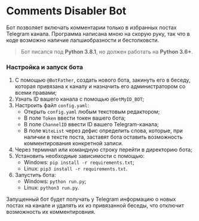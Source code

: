 # Comments Disabler Bot

Бот позволяет включать комментарии только в избранных постах Telegram канала. 
Программа написана мною на скорую руку, так что в коде возможно наличие лапшиобразности и бестолковсти.

> Бот писался под **Python 3.8.1**, но должен работать на **Python 3.6+**.

### Настройка и запуск бота
1. С помощью `@BotFather`, создать нового бота, закинуть его в беседу, которая привязана к каналу и назначить его администратором со всеми правами;
2. Узнать ID вашего канала с помощью `@GetMyID_BOT`;
3. Настроить файл `config.yaml`:
    + Открыть `config.yaml` любым текстовым редактором;
    + В поле `Token` ввести токен вашего бота;
    + В поле `ChannelID` ввести ID вашего Telegram-канала;
    + В поле `WiteList` через дефис определить слова, которые, при наличии в тексте поста, заставят бота оставить возможность комментирования конкретной записи.
4. Через терминал или командную строку перейти в директорию бота;
5. Установить необходиые зависимости с помощью:
    + Windows: `pip install -r requirements.txt`;
    + Linux: `pip3 install -r requirements.txt`.
6. Запустить бота:
    + Windows: `python run.py`;
    + Linux: `python3 run.py`.

Запущенный бот будет получать у Telegram информацию о новых постах на канале и удалять их из привязанной беседы, что отключит возможность их комментировния.

